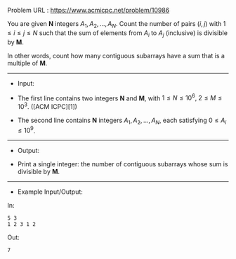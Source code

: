 Problem URL : https://www.acmicpc.net/problem/10986

You are given **N** integers $A_1, A_2, \dots, A_N$. Count the number of pairs $(i, j)$ with $1 \le i \le j \le N$ such that the sum of elements from $A_i$ to $A_j$ (inclusive) is divisible by **M**.

In other words, count how many contiguous subarrays have a sum that is a multiple of **M**.


---
* Input:

* The first line contains two integers **N** and **M**, with
  $1 \le N \le 10^6,\; 2 \le M \le 10^3$. ([ACM ICPC][1])
* The second line contains **N** integers $A_1, A_2, \dots, A_N$, each satisfying $0 \le A_i \le 10^9$.

---
* Output:

* Print a single integer: the number of contiguous subarrays whose sum is divisible by **M**.

---
* Example Input/Output:

In:
```
5 3
1 2 3 1 2
```

Out:
```
7
```

